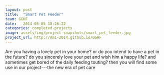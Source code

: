 ```yaml
---
layout: post
title:  "Smart Pet Feeder"
team: GGHF
date:   2014-05-05 18:26:22
categories: completed-projects
image: assets/img/project-snapshots/smart_pet_feeder.jpg
project_url: http://AmI-2014.github.io/GGHF
---
```


Are you having a lovely pet in your home? or do you intend to have a pet in the future?  do you sincerely love your pet and wish him a happy life? and sometimes get bored of the daily feeding touting? then you will find some use in our project---the new era of pet care
